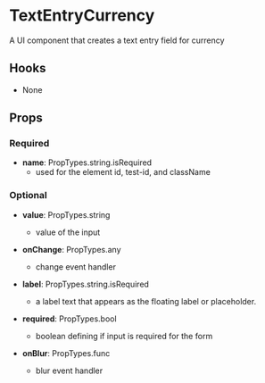 # TextEntryCurrency

A UI component that creates a text entry field for currency

## Hooks

-   None

## Props

### Required

-   **name**: PropTypes.string.isRequired
    -   used for the element id, test-id, and className

### Optional

-   **value**: PropTypes.string

    -   value of the input

-   **onChange**: PropTypes.any

    -   change event handler

-   **label**: PropTypes.string.isRequired

    -   a label text that appears as the floating label or placeholder.

-   **required**: PropTypes.bool

    -   boolean defining if input is required for the form

-   **onBlur**: PropTypes.func

    -   blur event handler
